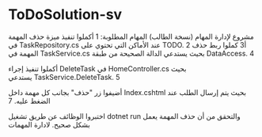 # ToDoSolution-sv
مشروع  لإدارة المهام (نسخة الطالب)
المهام المطلوبة:
1
أكملوا تنفيذ ميزة حذف المهمة في TaskRepository.cs عند الأماكن التي تحتوي على TODO.
2
أ3
كملوا ربط حذف
المهمة في TaskService.cs بحيث يستدعي الدالة الصحيحة من طبقة DataAccess.
4

أكملوا تنفيذ إجراء DeleteTask في HomeController.cs بحيث يستدعي TaskService.DeleteTask.
5

أضيفوا زر "حذف" بجانب كل مهمة داخل Index.cshtml بحيث يتم إرسال الطلب عند الضغط عليه.
7

اختبروا الوظائف عن طريق تشغيل dotnet run والتحقق من أن حذف المهمة يعمل بشكل صحيح.
 لادارة المهمات

